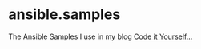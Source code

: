 # ansible.samples
The Ansible Samples I use in my blog  [Code it Yourself...](https://carlos.mendible.com/)
